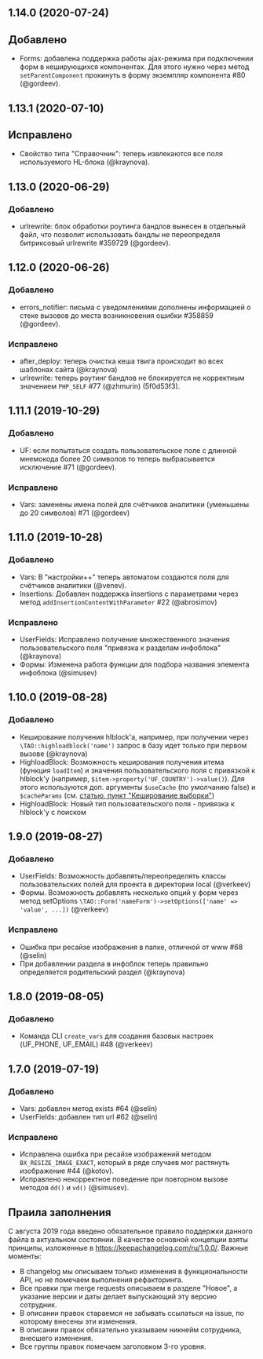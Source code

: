 ## 1.14.0 (2020-07-24)

## Добавлено
- Forms: добавлена поддержка работы ajax-режима при подключении форм в кеширующихся компонентах. Для этого нужно через метод `setParentComponent` прокинуть в форму экземпляр компонента #80 (@gordeev).

## 1.13.1 (2020-07-10)
 
## Исправлено
 - Свойство типа "Справочник": теперь извлекаются все поля используемого HL-блока (@kraynova).

## 1.13.0 (2020-06-29)

### Добавлено
- urlrewrite: блок обработки роутинга бандлов вынесен в отдельный файл, что позволит использовать бандлы не переопределя битриксовый urlrewrite #359729 (@gordeev).

## 1.12.0 (2020-06-26)

### Добавлено
- errors_notifier: письма с уведомлениями дополнены информацией о стеке вызовов до места возникновения ошибки #358859 (@gordeev).

### Исправлено
- after_deploy: теперь очистка кеша твига происходит во всех шаблонах сайта (@kraynova)
- urlrewrite: теперь роутинг бандлов не блокируется не корректным значением `PHP_SELF` #77 (@zhmurin) (5f0d53f3).

## 1.11.1 (2019-10-29)

### Добавлено
- UF: если попытаться создать пользовательское поле с длинной мнемокода более 20 символов то теперь выбрасывается исключение #71 (@gordeev).

### Исправлено
- Vars: заменены имена полей для счётчиков аналитики (уменьшены до 20 символов) #71 (@gordeev)

## 1.11.0 (2019-10-28)

### Добавлено
- Vars: В "настройки++" теперь автоматом создаются поля для счётчиков аналитики (@venev).
- Insertions: Добавлен поддержка insertions с параметрами через метод `addInsertionContentWithParameter` #22 (@abrosimov)

### Исправлено
- UserFields: Исправлено получение множественного значения пользовательского поля "привязка к разделам инфоблока" (@kraynova)
- Формы: Изменена работа функции для подбора названия элемента инфоблока (@simusev)

## 1.10.0 (2019-08-28)

### Добавлено
- Кеширование получения hlblock'а, например, при получении через `\TAO::highloadblock('name')` запрос в базу идет только при первом вызове (@kraynova)
- HighloadBlock: Возможность кеширования получения итема (функция `loadItem`) и значения пользовательского поля с привязкой к hlblock'у (например, `$item->property('UF_COUNTRY')->value()`). Для этого используются доп. аргументы `$useCache` (по умолчанию false) и `$cacheParams` (см. [статью, пункт "Кеширование выборки"](https://dev.1c-bitrix.ru/learning/course/index.php?COURSE_ID=43&LESSON_ID=5753&LESSON_PATH=3913.5062.5748.5063.5753))
- HighloadBlock: Новый тип пользовательского поля - привязка к hlblock'у с поиском

## 1.9.0 (2019-08-27)

### Добавлено

- UserFields: Возможность добавлять/переопределять классы пользовательских полей для проекта в директории local (@verkeev)
- Формы. Возможность добавлять несколько опций у форм через метод setOptions `\TAO::Form('nameForm')->setOptions(['name' => 'value', ...])` (@verkeev)

### Исправлено

- Ошибка при ресайзе изображения в папке, отличной от www #68 (@selin)
- При добавлении раздела в инфоблок теперь правильно определяется родительский раздел (@kraynova)

## 1.8.0 (2019-08-05)

### Добавлено

- Команда CLI `create_vars` для создания базовых настроек (UF_PHONE, UF_EMAIL) #48 (@verkeev)

## 1.7.0 (2019-07-19)

### Добавлено

- Vars: добавлен метод exists #64 (@selin)
- UserFields: добавлен тип url #62 (@selin)

### Исправлено

- Исправлена ошибка при ресайзе изображений методом `BX_RESIZE_IMAGE_EXACT`, который в ряде случаев мог растянуть изображение #44 (@kotov).
- Исправлено некорректное поведение при повторном вызове методов `dd()` и `vd()` (@simusev). 

## Праила заполнения

С августа 2019 года введено обязательное правило поддержки данного файла в актуальном состоянии. В качестве основной концепции взяты принципы, изложенные в https://keepachangelog.com/ru/1.0.0/. Важные моменты:

* В changelog мы описываем только изменения в функциональности API, но не помечаем выполнения рефакторинга.
* Все правки при merge requests описываем в разделе "Новое", а указание версии и даты делает выпускающий эту версию сотрудник.
* В описании правок стараемся не забывать ссылаться на issue, по которому внесены эти изменения.
* В описании правок обязательно указываем никнейм сотрудника, внесшего изменения.
* Все группы правок помечаем заголовком 3-го уровня.
